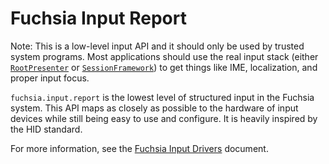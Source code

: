 # Fuchsia Input Report

Note: This is a low-level input API and it should only be used by trusted system
programs.  Most applications should use the real input stack (either
[`RootPresenter`](/docs/concepts/ui/scenic/index.md) or
[`SessionFramework`](/docs/concepts/session/input.md))
to get things like IME, localization, and proper input focus.

`fuchsia.input.report` is the lowest level of structured input in the Fuchsia
system. This API maps as closely as possible to the hardware of input devices
while still being easy to use and configure. It is heavily inspired by the HID
standard.

For more information, see the
[Fuchsia Input Drivers](/docs/development/drivers/concepts/driver_architectures/input_drivers/input.md)
document.
